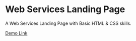 # Web Services Landing Page
A Web Services Landing Page with Basic HTML & CSS skills.

[Demo Link](https://htmlpreview.github.io/?https://github.com/hakanozdemir85/Landing-Pages-with-HTML-CSS/blob/main/Web-Services-Landing-Page-main/index.html)
